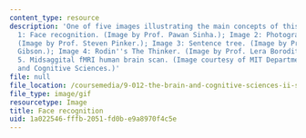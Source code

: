 ```yaml
---
content_type: resource
description: 'One of five images illustrating the main concepts of this course. Image
  1: Face recognition. (Image by Prof. Pawan Sinha.); Image 2: Photographs of twins.
  (Image by Prof. Steven Pinker.); Image 3: Sentence tree. (Image by Prof. Edward
  Gibson.); Image 4: Rodin''s The Thinker. (Image by Prof. Lera Boroditsky.); Image
  5. Midsaggital fMRI human brain scan. (Image courtesy of MIT Department of Brain
  and Cognitive Sciences.)'
file: null
file_location: /coursemedia/9-012-the-brain-and-cognitive-sciences-ii-spring-2002/1a022546fffb2051fd0be9a8970f4c5e_chp_9_012.gif
file_type: image/gif
resourcetype: Image
title: Face recognition
uid: 1a022546-fffb-2051-fd0b-e9a8970f4c5e
---
```

